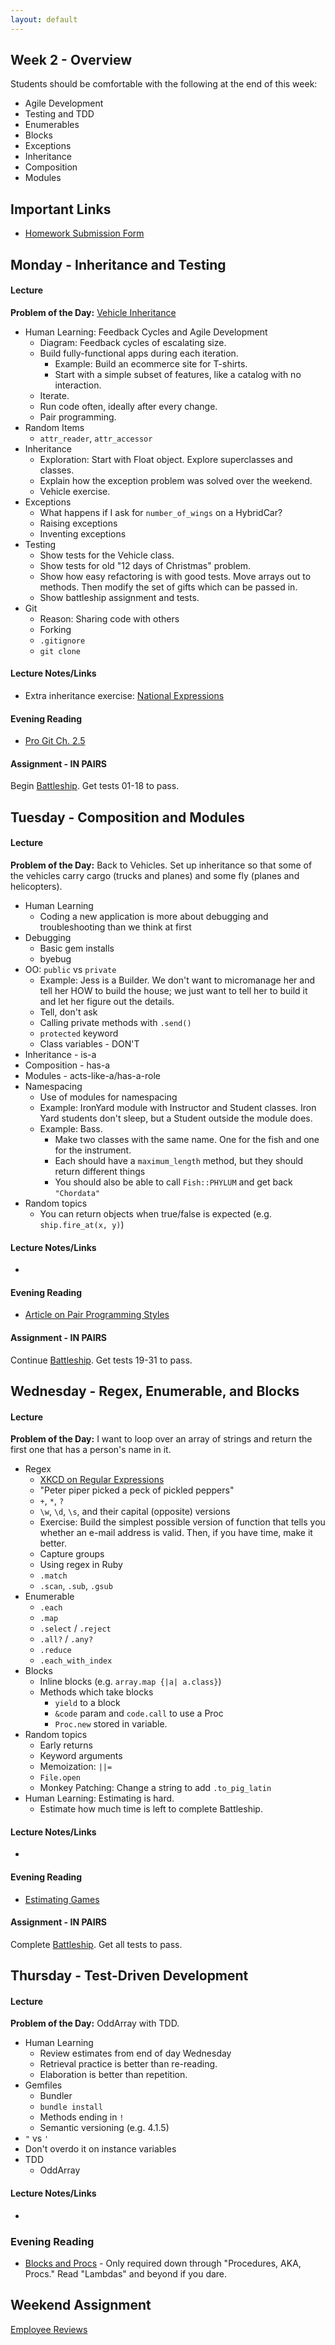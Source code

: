```yaml
---
layout: default
---
```


## Week 2 - Overview

Students should be comfortable with the following at the end of this week:

* Agile Development
* Testing and TDD
* Enumerables
* Blocks
* Exceptions
* Inheritance
* Composition
* Modules


## Important Links

* [Homework Submission Form](http://goo.gl/forms/o9so3mi9Sd)


## Monday - Inheritance and Testing

#### Lecture

**Problem of the Day:** [Vehicle Inheritance](https://github.com/masonfmatthews/rails_assignments/tree/master/exercises/vehicle_inheritance)

* Human Learning: Feedback Cycles and Agile Development
  * Diagram: Feedback cycles of escalating size.
  * Build fully-functional apps during each iteration.
    * Example: Build an ecommerce site for T-shirts.
    * Start with a simple subset of features, like a catalog with no interaction.
  * Iterate.
  * Run code often, ideally after every change.
  * Pair programming.
* Random Items
  * `attr_reader`, `attr_accessor`
* Inheritance
  * Exploration: Start with Float object.  Explore superclasses and classes.
  * Explain how the exception problem was solved over the weekend.
  * Vehicle exercise.
* Exceptions
  * What happens if I ask for `number_of_wings` on a HybridCar?
  * Raising exceptions
  * Inventing exceptions
* Testing
  * Show tests for the Vehicle class.
  * Show tests for old "12 days of Christmas" problem.
  * Show how easy refactoring is with good tests.  Move arrays out to methods.  Then modify the set of gifts which can be passed in.
  * Show battleship assignment and tests.
* Git
  * Reason: Sharing code with others
  * Forking
  * `.gitignore`
  * `git clone`

#### Lecture Notes/Links

* Extra inheritance exercise: [National Expressions](https://github.com/masonfmatthews/rails_assignments/tree/master/exercises/national_expressions)

#### Evening Reading

* [Pro Git Ch. 2.5](http://git-scm.com/book/en/v2/Git-Basics-Working-with-Remotes)

#### Assignment - IN PAIRS

Begin [Battleship](https://github.com/tiyd-rails-2015-05/battleship).  Get tests 01-18 to pass.


## Tuesday - Composition and Modules

#### Lecture

**Problem of the Day:** Back to Vehicles. Set up inheritance so that some of the vehicles carry cargo (trucks and planes) and some fly (planes and helicopters).

* Human Learning
  * Coding a new application is more about debugging and troubleshooting than we think at first
* Debugging
  * Basic gem installs
  * byebug
* OO: `public` vs `private`
  * Example: Jess is a Builder.  We don't want to micromanage her and tell her HOW to build the house; we just want to tell her to build it and let her figure out the details.
  * Tell, don't ask
  * Calling private methods with `.send()`
  * `protected` keyword
  * Class variables - DON'T
* Inheritance - is-a
* Composition - has-a
* Modules - acts-like-a/has-a-role
* Namespacing
  * Use of modules for namespacing
  * Example: IronYard module with Instructor and Student classes.  Iron Yard students don't sleep, but a Student outside the module does.
  * Example: Bass.
    * Make two classes with the same name.  One for the fish and one for the instrument.
    * Each should have a `maximum_length` method, but they should return different things
    * You should also be able to call `Fish::PHYLUM` and get back `"Chordata"`
* Random topics
  * You can return objects when true/false is expected (e.g. `ship.fire_at(x, y)`)


#### Lecture Notes/Links

*

#### Evening Reading

* [Article on Pair Programming Styles](http://articles.coreyhaines.com/posts/thoughts-on-pair-programming/)

#### Assignment - IN PAIRS

Continue [Battleship](https://github.com/tiyd-rails-2015-05/battleship).  Get tests 19-31 to pass.


## Wednesday - Regex, Enumerable, and Blocks

#### Lecture

**Problem of the Day:** I want to loop over an array of strings and return the first one that has a person's name in it.

* Regex
  * [XKCD on Regular Expressions](https://xkcd.com/1171/)
  * "Peter piper picked a peck of pickled peppers"
  * `+`, `*`, `?`
  * `\w`, `\d`, `\s`, and their capital (opposite) versions
  * Exercise: Build the simplest possible version of function that tells you whether an e-mail address is valid.  Then, if you have time, make it better.
  * Capture groups
  * Using regex in Ruby
  * `.match`
  * `.scan`, `.sub`, `.gsub`
* Enumerable
  * `.each`
  * `.map`
  * `.select` / `.reject`
  * `.all?` / `.any?`
  * `.reduce`
  * `.each_with_index`
* Blocks
  * Inline blocks (e.g. `array.map {|a| a.class}`)
  * Methods which take blocks
    * `yield` to a block
    * `&code` param and `code.call` to use a Proc
    * `Proc.new` stored in variable.
* Random topics
  * Early returns
  * Keyword arguments
  * Memoization: `||=`
  * `File.open`
  * Monkey Patching: Change a string to add `.to_pig_latin`
* Human Learning: Estimating is hard.
  * Estimate how much time is left to complete Battleship.

#### Lecture Notes/Links

*

#### Evening Reading

* [Estimating Games](w2-3/estimating_games.pdf)

#### Assignment - IN PAIRS

Complete [Battleship](https://github.com/tiyd-rails-2015-05/battleship).  Get all tests to pass.


## Thursday - Test-Driven Development

#### Lecture

**Problem of the Day:** OddArray with TDD.

* Human Learning
  * Review estimates from end of day Wednesday
  * Retrieval practice is better than re-reading.
  * Elaboration is better than repetition.
* Gemfiles
  * Bundler
  * `bundle install`
  * Methods ending in `!`
  * Semantic versioning (e.g. 4.1.5)
* `"` vs `'`
* Don't overdo it on instance variables
* TDD
  * OddArray

#### Lecture Notes/Links

*

### Evening Reading

* [Blocks and Procs](http://www.reactive.io/tips/2008/12/21/understanding-ruby-blocks-procs-and-lambdas/) - Only required down through "Procedures, AKA, Procs."  Read "Lambdas" and beyond if you dare.

## Weekend Assignment

[Employee Reviews](https://github.com/tiyd-rails-2015-05/employee_reviews_project)
